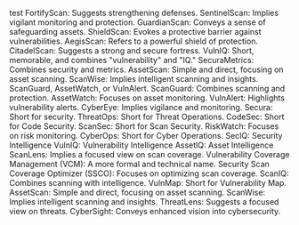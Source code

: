 test
FortifyScan: Suggests strengthening defenses.
SentinelScan: Implies vigilant monitoring and protection.
GuardianScan: Conveys a sense of safeguarding assets.
ShieldScan: Evokes a protective barrier against vulnerabilities.
AegisScan: Refers to a powerful shield of protection.
CitadelScan: Suggests a strong and secure fortress.
VulnIQ: Short, memorable, and combines "vulnerability" and "IQ."
SecuraMetrics: Combines security and metrics.
AssetScan: Simple and direct, focusing on asset scanning.
ScanWise: Implies intelligent scanning and insights.
ScanGuard, AssetWatch, or VulnAlert.
ScanGuard: Combines scanning and protection.
AssetWatch: Focuses on asset monitoring.
VulnAlert: Highlights vulnerability alerts.
CyberEye: Implies vigilance and monitoring.
Secura: Short for security.
ThreatOps: Short for Threat Operations.
CodeSec: Short for Code Security.
ScanSec: Short for Scan Security.
RiskWatch: Focuses on risk monitoring.
CyberOps: Short for Cyber Operations.
SecIQ: Security Intelligence
VulnIQ: Vulnerability Intelligence
AssetIQ: Asset Intelligence
ScanLens: Implies a focused view on scan coverage.
Vulnerability Coverage Management (VCM): A more formal and technical name.
Security Scan Coverage Optimizer (SSCO): Focuses on optimizing scan coverage.
ScanIQ: Combines scanning with intelligence.
VulnMap: Short for Vulnerability Map.
AssetScan: Simple and direct, focusing on asset scanning.
ScanWise: Implies intelligent scanning and insights.
ThreatLens: Suggests a focused view on threats.
CyberSight: Conveys enhanced vision into cybersecurity.
